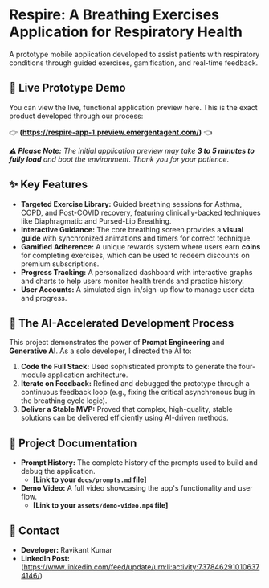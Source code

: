 # Respire: A Breathing Exercises Application for Respiratory Health

A prototype mobile application developed to assist patients with respiratory conditions through guided exercises, gamification, and real-time feedback.

## 🚀 Live Prototype Demo

You can view the live, functional application preview here. This is the exact product developed through our process:

👉 **(https://respire-app-1.preview.emergentagent.com/)** 👈

***⚠️ Please Note:** The initial application preview may take **3 to 5 minutes to fully load** and boot the environment. Thank you for your patience.*

## ✨ Key Features

* **Targeted Exercise Library:** Guided breathing sessions for Asthma, COPD, and Post-COVID recovery, featuring clinically-backed techniques like Diaphragmatic and Pursed-Lip Breathing.
* **Interactive Guidance:** The core breathing screen provides a **visual guide** with synchronized animations and timers for correct technique.
* **Gamified Adherence:** A unique rewards system where users earn **coins** for completing exercises, which can be used to redeem discounts on premium subscriptions.
* **Progress Tracking:** A personalized dashboard with interactive graphs and charts to help users monitor health trends and practice history.
* **User Accounts:** A simulated sign-in/sign-up flow to manage user data and progress.

## 🧠 The AI-Accelerated Development Process

This project demonstrates the power of **Prompt Engineering** and **Generative AI**. As a solo developer, I directed the AI to:

1.  **Code the Full Stack:** Used sophisticated prompts to generate the four-module application architecture.
2.  **Iterate on Feedback:** Refined and debugged the prototype through a continuous feedback loop (e.g., fixing the critical asynchronous bug in the breathing cycle logic).
3.  **Deliver a Stable MVP:** Proved that complex, high-quality, stable solutions can be delivered efficiently using AI-driven methods.



## 📄 Project Documentation

* **Prompt History:** The complete history of the prompts used to build and debug the application.
    * **[Link to your `docs/prompts.md` file]**
* **Demo Video:** A full video showcasing the app's functionality and user flow.
    * **[Link to your `assets/demo-video.mp4` file]**

## 🤝 Contact

* **Developer:** Ravikant Kumar
* **LinkedIn Post:** (https://www.linkedin.com/feed/update/urn:li:activity:7378462910106374146/)
